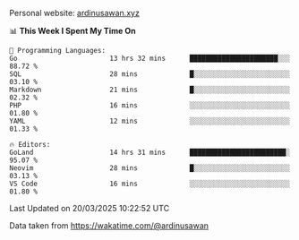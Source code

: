 Personal website: [ardinusawan.xyz](https://ardinusawan.xyz)

<!--START_SECTION:waka-->
📊 **This Week I Spent My Time On** 

```text
💬 Programming Languages: 
Go                       13 hrs 32 mins      ██████████████████████░░░   88.72 % 
SQL                      28 mins             █░░░░░░░░░░░░░░░░░░░░░░░░   03.10 % 
Markdown                 21 mins             █░░░░░░░░░░░░░░░░░░░░░░░░   02.32 % 
PHP                      16 mins             ░░░░░░░░░░░░░░░░░░░░░░░░░   01.80 % 
YAML                     12 mins             ░░░░░░░░░░░░░░░░░░░░░░░░░   01.33 % 

🔥 Editors: 
GoLand                   14 hrs 31 mins      ████████████████████████░   95.07 % 
Neovim                   28 mins             █░░░░░░░░░░░░░░░░░░░░░░░░   03.13 % 
VS Code                  16 mins             ░░░░░░░░░░░░░░░░░░░░░░░░░   01.80 % 
```


 Last Updated on 20/03/2025 10:22:52 UTC
<!--END_SECTION:waka-->
Data taken from https://wakatime.com/@ardinusawan
